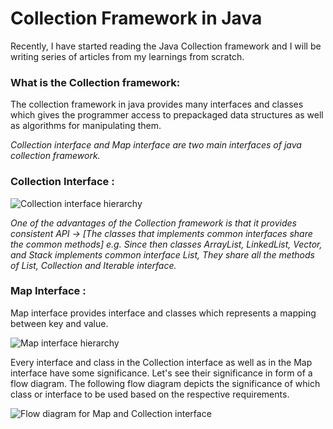 # Collection Framework in Java

Recently, I have started reading the Java Collection framework and I will be writing series of articles from my learnings from scratch.

### What is the Collection framework: 
The collection framework in java provides many interfaces and classes which gives the programmer access to prepackaged data structures as well as algorithms for manipulating them.

_Collection interface and Map interface are two main interfaces of java collection framework._

### Collection Interface :

![**Collection interface hierarchy**](https://user-images.githubusercontent.com/22095857/108616737-446d4580-7436-11eb-96b3-dd5c056c6c77.jpg)

_One of the advantages of the Collection framework is that it provides consistent API → [The classes that implements common interfaces share the common methods] e.g. Since then classes ArrayList, LinkedList, Vector, and Stack implements common interface List, They share all the methods of List, Collection and Iterable interface._

### Map Interface :
Map interface provides interface and classes which represents a mapping between key and value.

![**Map interface hierarchy**](https://user-images.githubusercontent.com/22095857/108616723-230c5980-7436-11eb-8022-83a0b4f62c55.jpg)

Every interface and class in the Collection interface as well as in the Map interface have some significance. Let's see their significance in form of a flow diagram. The following flow diagram depicts the significance of which class or interface to be used based on the respective requirements.

![**Flow diagram for Map and Collection interface**](https://user-images.githubusercontent.com/22095857/108616735-3ddece00-7436-11eb-9450-f2000696cb00.jpg)

